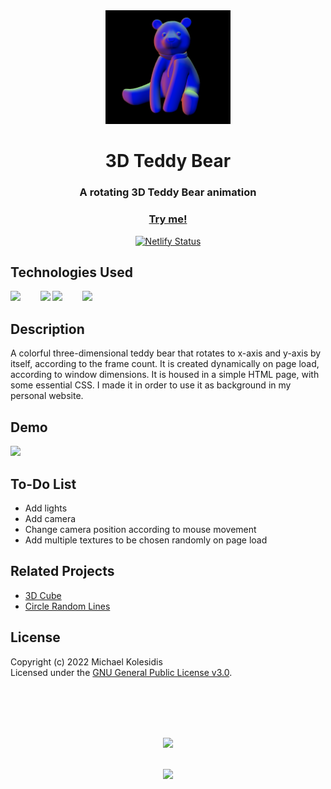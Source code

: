 <div align="center">
  <img src="./assets/screenshot-01.png" width="200px">
  <h1>3D Teddy Bear</h1>
  
  <h3>A rotating 3D Teddy Bear animation</h3>

  <a href="https://3d-teddy-bear.netlify.app/"><h3>Try me!</h3></a>

[![Netlify Status](https://api.netlify.com/api/v1/badges/d016f5d6-1447-48c9-bdd1-a0704dc2b5cd/deploy-status)](https://app.netlify.com/sites/3d-teddy-bear/deploys)

</div>
  
  

## Technologies Used

<a href="https://p5js.org/"><img src="https://github.com/michaelkolesidis/tech-icons/blob/main/icons/p5js/p5js.svg" height="50px"/></a>
&nbsp;&nbsp;&nbsp;&nbsp;&nbsp;&nbsp;
<a href="https://en.wikipedia.org/wiki/JavaScript"><img src="https://github.com/michaelkolesidis/tech-icons/blob/main/icons/javascript/javascript-original.svg" height="50px" /></a>
<a href="https://en.wikipedia.org/wiki/CSS"><img src="https://github.com/michaelkolesidis/tech-icons/blob/main/icons/css3/css3-plain.svg" height="50px" /></a>
&nbsp;&nbsp;&nbsp;&nbsp;&nbsp;&nbsp;
<img src="https://github.com/michaelkolesidis/tech-icons/blob/main/icons/html5/html5-plain.svg" height="50px" />
&nbsp;&nbsp;&nbsp;&nbsp;&nbsp;&nbsp;



## Description

<p>A colorful three-dimensional teddy bear that rotates to x-axis and y-axis by itself, according to the frame count. It is created dynamically on page load, according to window dimensions. It is housed in a simple HTML page, with some essential CSS. I made it in order to use it as background in my personal website.</p>



## Demo

<img src="./assets/3d-teddy-bear.gif" width="350px">



## To-Do List
- Add lights
- Add camera
- Change camera position according to mouse movement
- Add multiple textures to be chosen randomly on page load



## Related Projects

- [3D Cube](https://github.com/michaelkolesidis/3d-cube)
- [Circle Random Lines](https://github.com/michaelkolesidis/circle-random-lines)



## License

Copyright (c) 2022 Michael Kolesidis<br>
Licensed under the [GNU General Public License v3.0](https://github.com/michaelkolesidis/webproject-script/blob/main/LICENSE).



<br>
<br>



[//]: # (Free Software)
<div align="center">
  <br>
  <br>

  <a href="https://github.com/michaelkolesidis/made-with-linux" target="_blank"><img src="https://upload.wikimedia.org/wikipedia/commons/thumb/f/f9/Made_with_Linux.png/240px-Made_with_Linux.png"></a>
</div>
<br>                                                      
<div align="center">
  <a href="https://endsoftwarepatents.org/innovating-without-patents"><img style="height: 90px;" src="https://static.fsf.org/nosvn/esp/logos/innovating-without-patents.svg"></a>
</div>
